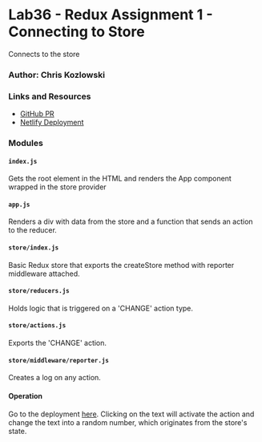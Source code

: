 # Lab36 - Redux Assignment 1 - Connecting to Store

Connects to the store

### Author: Chris Kozlowski

### Links and Resources

- [GitHub PR]( --- )
- [Netlify Deployment]( --- )

### Modules

#### `index.js`

Gets the root element in the HTML and renders the App component wrapped in the store provider

#### `app.js`

Renders a div with data from the store and a function that sends an action to the reducer.

#### `store/index.js`

Basic Redux store that exports the createStore method with reporter middleware attached.

#### `store/reducers.js`

Holds logic that is triggered on a 'CHANGE' action type.

#### `store/actions.js`

Exports the 'CHANGE' action.

#### `store/middleware/reporter.js`

Creates a log on any action.

#### Operation

Go to the deployment [here]( --- ).  Clicking on the text will activate the action and change the text into a random number, which originates from the store's state.